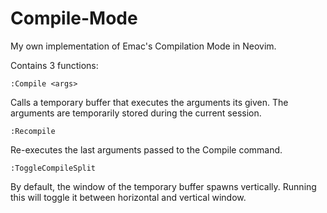 
# Compile-Mode

My own implementation of Emac's Compilation Mode in Neovim.

Contains 3 functions:

`:Compile <args>`

Calls a temporary buffer that executes the arguments its given.
The arguments are temporarily stored during the current session.

`:Recompile`

Re-executes the last arguments passed to the Compile command.

`:ToggleCompileSplit`

By default, the window of the temporary buffer spawns vertically.
Running this will toggle it between horizontal and vertical window.
